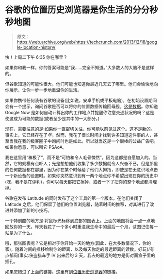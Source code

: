 # 谷歌的位置历史浏览器是你生活的分分秒秒地图

> 原文：<https://web.archive.org/web/https://techcrunch.com/2013/12/18/google-location-history/>

快！上周二下午 6:35 你在哪里？

如果你和我一样，你的答案可能是“我……完全不知道。”大多数人的大脑不是这样的。

但谷歌知道的可能性很大。他们可能也知道你最近几天去了哪里。他们会愉快地向你展示，让你一步一步地重温你的生活。

如果你携带任何装有谷歌的设备(比如说，安卓手机或平板电脑)，在初始设置期间会有一个提示，询问谷歌是否可以将你的位置数据传输回母舰。[这是数据](https://web.archive.org/web/20230307213830/https://maps.google.com/locationhistory)。你知道 Google Now 是如何自动计算出你的工作地点并提醒你注意交通状况的吗？这是使这成为可能的数据(或者至少是其中的一大部分。)

现在，需要注意的是:如果你一直密切关注，你可能以前见过这个。这不是新的。事实上，它已经存在了*年*。然而，我花了很长时间才找到许多知道这件事的人，甚至当我在我的极客圈子中询问时也是如此。所以就当这是一个很棒的公益广告吧。如果你愿意，可以叫它 PSAoA。

我在这里用“棒极了”，而不是“可怕和令人毛骨悚然”，因为这都是自愿加入的。当然，它的规模有点吓人；光是想想他们收集了多少数据就令人兴奋不已。但是那里的任何数据都在那里，因为你在某个时候给了他们大拇指，即使是在无意识地点击一个新设备的设置时。如果你突然意识到有一两个地点你不希望出现在你的历史中(嘿，我不是在评判)，你可以每天都把它擦掉，或者一下子把你的整个地点都清理掉。

谷歌在发布 Latitude 的同时发布了这个工具的第一个版本。在他们关闭了 Latitude 之后，他们保留了他们的位置浏览器，随着时间的推移，对其进行了改进并添加了新的小技巧。

一个特别酷的地方是:将鼠标光标移到底部的图表上。上面的地图将会一点一点地回放你的一天。昨天我花了一个多小时重温我生命中的最后一个月，试图记住每一站是为了什么。

哦，那张图表呢？它是相对于你开始一天的地方(因此，在大多数情况下，你的家)，随着时间的推移绘制你的距离，以及每天你走的最远距离的读数。好玩(/有点郁闷)事实:侠盗猎车手 IV 出来后的 3 天，我去的最远的地方是街对面盒子里的插孔。

如果您错过了上面的链接，这里有到[位置历史浏览器](https://web.archive.org/web/20230307213830/https://maps.google.com/locationhistory)的链接。